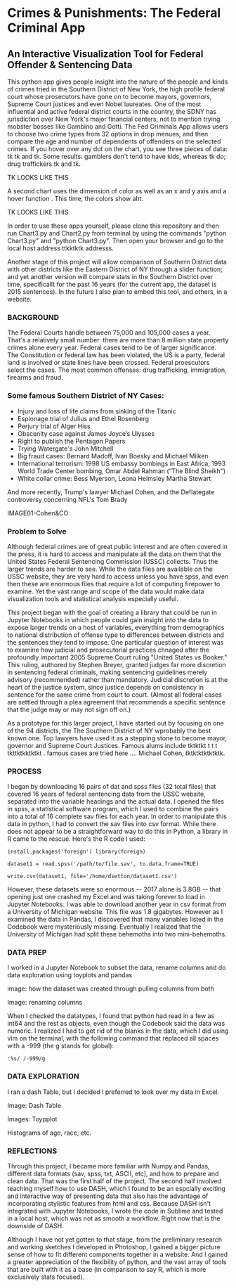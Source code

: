 # Crimes & Punishments: The Federal Criminal App 

## An Interactive Visualization Tool for Federal Offender & Sentencing Data 


This python app gives people insight into the nature of the people and kinds of crimes tried in the Southern District of New York, the high profile federal court whose prosecutors have gone on to become mayors, governors, Supreme Court justices and even Nobel laureates. One of the most influential and active federal district courts in the country, the SDNY has jurisdiction over New York's major financial centers, not to mention trying mobster bosses like Gambino and Gotti.  The Fed Criminals App allows users to choose two crime types from 32 options in drop menues, and then compare the age and number of dependents of offenders on the selected crimes. If you hover over any dot on the chart, you see three pieces of data: tk tk and tk. Some results: gamblers don't tend to have kids, whereas tk do; drug traffickers tk and tk. 

TK LOOKS LIKE THIS


A second chart uses the dimension of color as well as an x and y axis and a hover function . This time, the colors show aht. 


TK LOOKS LIKE THIS


In order to use these apps yourself, please clone this repository and then run Chart3.py and Chart2.py from terminal by using the commands "python Chart3.py" and "python Chart3.py". Then open your browser and go to the local host address ttkktktk addresss. 


 Another stage of this project will allow comparison of Southern District data with other districts like the Eastern District of NY through a slider function; and yet another version will compare stats in the Southern District over time, specificallt for the past 16 years (for the current app, the dataset is 2015 sentences). In the future I also plan to embed this tool, and others, in a website.  


### BACKGROUND 

The Federal Courts handle between 75,000 and 105,000 cases a year. That's a relatively small number: there are more than 8 million state property crimes alone every year. Federal cases tend to be of larger significance. The Constitution or federal law has been violated, the US is a party, federal land is involved or state lines have been crossed. Federal proescutors select the cases. The most common offenses: drug trafficking, immigration, firearms and fraud. 

### Some famous Southern District of NY Cases:

- Injury and loss of life claims from sinking of the Titanic
- Espionage trial of Julius and Ethel Rosenberg  
- Perjury trial of Alger Hiss  
- Obscenity case against James Joyce’s Ulysses
- Right to publish the Pentagon Papers
- Trying Watergate's John Mitchell  
- Big fraud cases: Bernard Madoff, Ivan Boesky and Michael Milken
- International terrorism: 1998 US embassy bombings in East Africa, 1993 World Trade Center bombing, Omar Abdel Rahman (“The Blind Sheikh")
- White collar crime: Bess Myerson, Leona Helmsley Martha Stewart


And more recently, Trump's lawyer Michael Cohen, and the Deflategate controversy concerning NFL's Tom Brady  


IMAGE01-Cohen&CO 

### Problem to Solve

Although federal crimes are of great public interest and are often covered in the press, it is hard to access and manipulate all the data on them that the United States Federal Sentencing Commission (USSC) collects. Thus the larger trends are harder to see. While the data files are available on the USSC website, they are very hard to access unless you have spss, and even then these are enormous files that require a lot of computing firepower to examine. Yet the vast range and scope of the data would make data visualization tools and statistical analysis especially useful. 

This project began with the goal of creating a library that could be run in Jupyter Notebooks in which people could gain insight into the data to expose larger trends on a host of variables, everything from demographics to national distribution of offense type to differences between districts and the sentences they tend to impose. One particular question of interest was to examine how judicial and prosecutorial practices chnaged after the profoundly important 2005 Supreme Court ruling "United States vs Booker." This ruling, authored by Stephen Breyer, granted judges far more discretion in sentencing federal criminals, making sentencing guidelines merely advisory (recommended) rather than mandatory. Judicial discretion is at the heart of the justice system, since justice depends on consistency in sentence for the same crime from court to court. (Almost all federal cases are settled through a plea agreement that recommends a specific sentence that the judge may or may not sign off on.)

As a prototype for this larger project, I have started out by focusing on one of the 94 districts,  the 
The Southern District of NY wprobably the best known one. Top lawyers have used it as a stepping stone to become mayor, governor and Supreme Court Justices. Famous alums include tktktkt t t t tkttktkktktkt .   famous cases are tried here .... Michael Cohen, tktktktktktktk. 


### PROCESS 

I began by downloading 16 pairs of dat and spss files (32 total files) that covered 16 years of federal sentencing data from the USSC website, separated into the variable headings and the actual data. I opened the files in spss, a statistical software program, which I used to combine the pairs into a total of 16 complete sav files for each year. In order to manipulate this data in python, I had to convert the sav files into csv format. While there does not appear to be a straightforward way to do this in Python, a library in R came to the rescue. Here's the R code I used:  

```install.packages('foreign') library(foreign)```

```dataset1 = read.spss('/path/to/file.sav', to.data.frame=TRUE)```

```write.csv(dataset1, file='/home/dsetton/dataset1.csv')```

However, these datasets were so enormous -- 2017 alone is 3.8GB -- that opening just one crashed my Excel and was taking forever to load in Jupyter Notebooks. I was able to download another year in csv format from a University of Michigan website. This file was 1.8 gigabytes. However as I examined the data in Pandas, I discovered that many variables listed in the Codebook were mysteriously missing. Eventually I realized that the University of Michigan had split these behemoths into two mini-behemoths. 


### DATA PREP 

I worked in a Jupyter Notebook to subset the data, rename columns and do data exploration using toyplots and pandas 

image: how the dataset was created through pulling columns from both

Image: renaming columns


When I checked the datatypes, I found that python had read in a few as int64 and the rest as objects, even though the Codebook said the data was numeric. I realized I had to get rid of the blanks in the data, which I did using vim on the terminal, with the following command that replaced all spaces with a -999 (the g stands for global): 


```:%s/ /-999/g```

### DATA EXPLORATION

I ran a dash Table, but I decided I preferred to look over my data in Excel. 

Image: Dash Table 

Images: Toypplot 

Histograms of age, race, etc. 


### REFLECTIONS 

Through this project, I became more familiar with Numpy and Pandas, different data formats (sav, spss, txt, ASCII, etc), and how to prepare and clean data. That was the first half of the project. The second half involved teaching myself how to use DASH, which I found to be an espcially exciting and interactive way of presenting data that also has the advantage of incorporating stylistic features from html and css. Because DASH isn't integrated with Jupyter Notebooks, I wrote the code in Sublime and tested in a local host, which was not as smooth a workflow. Right now that is the downside of DASH. 

Although I have not yet gotten to that stage, from the preliminary research and working sketches I developed in Photoshop, I gained a bigger picture sense of how to fit different components together in a website. And I gained a greater appreciation of the flexibility of python, and the vast array of tools that are built with it as a base (in comparison to say R, which is more exclusively stats focused). 





